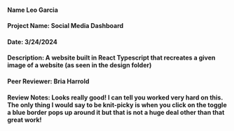 #### Name Leo Garcia
#### Project Name: Social Media Dashboard
#### Date: 3/24/2024
#### Description: A website built in React Typescript that recreates a given image of a website (as seen in the design folder)
#### Peer Reviewer: Bria Harrold
#### Review Notes: Looks really good! I can tell you worked very hard on this. The only thing I would say to be knit-picky is when you click on the toggle a blue border pops up around it but that is not a huge deal other than that great work!

